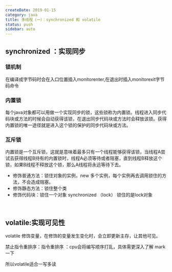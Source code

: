 ```yaml
---
createDate: 2019-01-15
category: java
title: 多线程（一）：synchronized 和 volatile
status: push
sidebar: auto
---
```

## synchronized ：实现同步
### 锁机制
在编译成字节码时会在入口位置插入monitorenter,在退出时插入monitorexit字节码命令
### 内置锁     
每个java对象都可以用做一个实现同步的锁，这些锁称为内置锁。线程进入同步代码块或方法的时候会自动获得该锁，在退出同步代码块或方法时会释放该锁。获得内置锁的唯一途径就是进入这个锁的保护的同步代码块或方法。        
### 互斥锁            

内置锁是一个互斥锁，这就是意味着最多只有一个线程能够获得该锁，当线程A尝试去获得线程B持有的内置锁时，线程A必须等待或者阻塞，直到线程B释放这个锁，如果B线程不释放这个锁，那么A线程将永远等待下去。

- 修饰普通方法：锁住对象的实例，new 多个实例，每个实例再去调用锁住的方法，不会造成阻塞。
- 修饰静态方法：锁住整个类
- 修饰代码块：锁住一个对象 synchronized （lock） 锁住的是lock对象
 

 

## volatile:实现可见性
volatile 修饰变量，在修饰的变量发生变化时，会立即更新主存，让其他可见。

禁止指令重排序：指令重排序 ：cpu会将编写顺序打乱，具体需更深入了解 mark一下

所以volatile适合一写多读